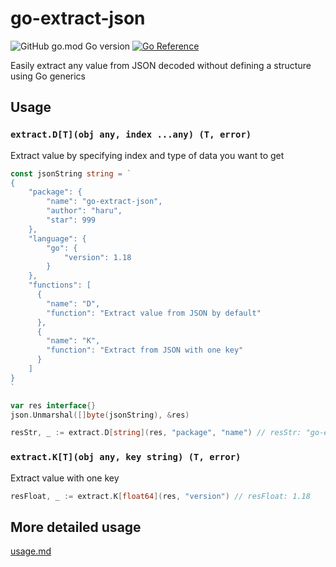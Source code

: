 # go-extract-json
![GitHub go.mod Go version](https://img.shields.io/github/go-mod/go-version/haru0017/go-extract-json)
[![Go Reference](https://pkg.go.dev/badge/github.com/haru0017/go-extract-json.svg)](https://pkg.go.dev/github.com/haru0017/go-extract-json)

Easily extract any value from JSON decoded without defining a structure using Go generics

## Usage
### `extract.D[T](obj any, index ...any) (T, error)`  
Extract value by specifying index and type of data you want to get
```Go
const jsonString string = `
{
	"package": {
		"name": "go-extract-json",
		"author": "haru",
		"star": 999
	},
	"language": {
		"go": {
			"version": 1.18
		}
	},
	"functions": [
	  {
		"name": "D",
		"function": "Extract value from JSON by default" 
	  },
	  {
		"name": "K",
		"function": "Extract from JSON with one key"
	  }
	]
}
`

var res interface{}
json.Unmarshal([]byte(jsonString), &res)

resStr, _ := extract.D[string](res, "package", "name") // resStr: "go-extract-json"
```

### `extract.K[T](obj any, key string) (T, error)`  
Extract value with one key
```Go
resFloat, _ := extract.K[float64](res, "version") // resFloat: 1.18
```

## More detailed usage
[usage.md](https://github.com/haru0017/go-extract-json/blob/main/usage.md)
